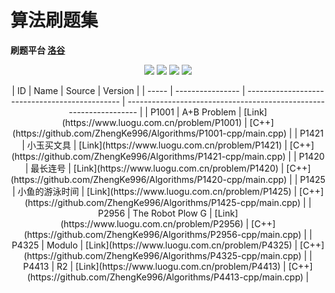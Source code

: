 # 算法刷题集

**刷题平台 [洛谷](https://www.luogu.com.cn)**

<p align="center">
<img src="https://img.shields.io/badge/language-C++-green?style=for-the-badge">
<img src="https://img.shields.io/badge/language-golang-6BACF9?style=for-the-badge">
<img src="https://img.shields.io/badge/language-java-yellow?style=for-the-badge">
<img src="https://img.shields.io/badge/language-python-blue?style=for-the-badge">
</p>

<div align="center">
| ID    | Name             | Source                                         | Version                                                            |
| ----- | ---------------- | ---------------------------------------------- | ------------------------------------------------------------------ |
| P1001 | A+B Problem      | [Link](https://www.luogu.com.cn/problem/P1001) | [C++](https://github.com/ZhengKe996/Algorithms/P1001-cpp/main.cpp) |
| P1421 | 小玉买文具       | [Link](https://www.luogu.com.cn/problem/P1421) | [C++](https://github.com/ZhengKe996/Algorithms/P1421-cpp/main.cpp) |
| P1420 | 最长连号         | [Link](https://www.luogu.com.cn/problem/P1420) | [C++](https://github.com/ZhengKe996/Algorithms/P1420-cpp/main.cpp) |
| P1425 | 小鱼的游泳时间   | [Link](https://www.luogu.com.cn/problem/P1425) | [C++](https://github.com/ZhengKe996/Algorithms/P1425-cpp/main.cpp) |
| P2956 | The Robot Plow G | [Link](https://www.luogu.com.cn/problem/P2956) | [C++](https://github.com/ZhengKe996/Algorithms/P2956-cpp/main.cpp) |
| P4325 | Modulo           | [Link](https://www.luogu.com.cn/problem/P4325) | [C++](https://github.com/ZhengKe996/Algorithms/P4325-cpp/main.cpp) |
| P4413 | R2               | [Link](https://www.luogu.com.cn/problem/P4413) | [C++](https://github.com/ZhengKe996/Algorithms/P4413-cpp/main.cpp) |
</div>
